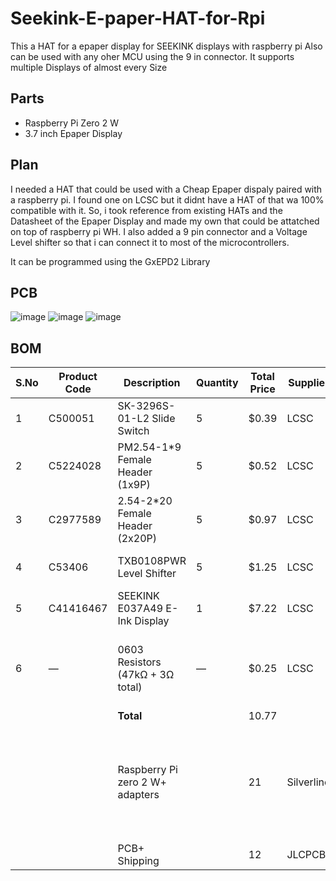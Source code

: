 # Seekink-E-paper-HAT-for-Rpi
This a HAT for a epaper display for SEEKINK displays with raspberry pi Also can be used with any oher MCU using the 9 in connector. It supports multiple Displays of almost every Size

## Parts
- Raspberry Pi Zero 2 W
- 3.7 inch Epaper Display

## Plan
I needed a HAT that could be used with a Cheap Epaper dispaly paired with a raspberry pi. I found one on LCSC but it didnt have a HAT of that wa 100% compatible with it. 
So, i took reference from existing HATs and the Datasheet of the Epaper Display and made my own that could be attatched on top of raspberry pi WH.
I also added a 9 pin connector and a Voltage Level shifter so that i can connect it to most of the microcontrollers.

It can be programmed using the GxEPD2 Library
## PCB
![image](https://github.com/user-attachments/assets/a9ba6f21-2f37-46eb-a6db-7d9b7c5b8f97)
![image](https://github.com/user-attachments/assets/229bf69e-b5ce-4472-ae0a-789390241e0d)
![image](https://github.com/user-attachments/assets/315289d6-3fa9-4e33-ac28-fac569770b58)

## BOM
| S.No | Product Code | Description                       | Quantity | Total Price | Supplier | Category            |LINK|
|------|--------------|-----------------------------------|----------|-------------|----------|---------------------|-------------------------------|
| 1    | C500051      | SK-3296S-01-L2 Slide Switch       | 5        | $0.39       | LCSC     | Passive Components  |https://lcsc.com/product-detail/Slide-Switches_XKB-Connection-SK-3296S-01-L2_C500051.html?s_z=n_C500051|
| 2    | C5224028     | PM2.54-1*9 Female Header (1x9P)   | 5        | $0.52       | LCSC     | Connectors          |https://lcsc.com/product-detail/Female-Headers_ZHOURI-PM2-54-1-9_C5224028.html?s_z=n_C5224028%2509|
| 3    | C2977589     | 2.54-2*20 Female Header (2x20P)   | 5        | $0.97       | LCSC     | Connectors          |https://lcsc.com/product-detail/Female-Headers_ZHOURI-2-54-2-20_C2977589.html?s_z=n_C2977589|
| 4    | C53406       | TXB0108PWR Level Shifter          | 5        | $1.25       | LCSC     | ICs                 |https://lcsc.com/product-detail/Translators-Level-Shifters_Texas-Instruments-TXB0108PWR_C53406.html?s_z=n_C53406|
| 5    | C41416467    | SEEKINK E037A49 E-Ink Display     | 1        | $7.22       | LCSC     | Display             |https://lcsc.com/product-detail/E-ink-Display_SEEKINK-E037A49_C41416467.html?s_z=n_C41416467|
| 6    | —            | 0603 Resistors (47kΩ + 3Ω total)  | —        | $0.25       | LCSC     | Passive Components  |https://lcsc.com/product-detail/Chip-Resistor-Surface-Mount_FOJAN-FRC0603F3R00TS_C2930150.html  https://lcsc.com/product-detail/Chip-Resistor-Surface-Mount_YAGEO-RC0603FR-0747KL_C105579.html|
|      |              | **Total**                         |          |10.77|        |                     |
|||Raspberry Pi zero 2 W+ adapters                        |          |21            |Silverline||https://www.silverlineelectronics.in/products/raspberry-pi-zero-2-silverline-india-authorised-distributor?variant=41596564144297   https://www.silverlineelectronics.in/products/usb-b-male-to-usb-a-female-otg-adaptor-official?variant=41014335176873  https://www.silverlineelectronics.in/products/official-raspberry-pi-micro-sd-card-adapter?variant=41020736995497|
|||PCB+ Shipping||12|JLCPCB|||
